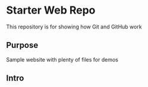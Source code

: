 # Starter Web Repo

This repository is for showing how Git and GitHub work

## Purpose

Sample website with plenty of files for demos

## Intro